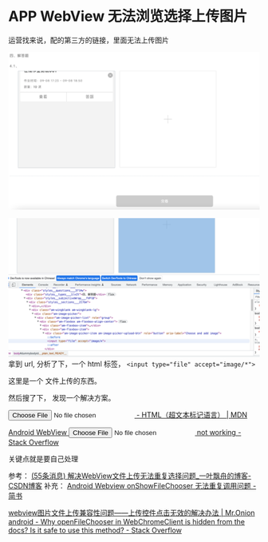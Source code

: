 
# APP WebView 无法浏览选择上传图片

运营找来说，配的第三方的链接，里面无法上传图片

![img_1.png](../img_1.png)




![img.png](../img.png)
拿到 url, 分析了下，一个 html 标签， `<input type="file" accept="image/*">`

这里是一个 文件上传的东西。 

然后搜了下， 发现一个解决方案。 

[<input type="file"> - HTML（超文本标记语言） | MDN](https://developer.mozilla.org/zh-CN/docs/Web/HTML/Element/Input/file)

[Android WebView <input type="file"> not working - Stack Overflow](https://stackoverflow.com/questions/62619834/android-webview-input-type-file-not-working)

关键点就是要自己处理  



参考： [(55条消息) 解决WebView文件上传无法重复选择问题_一叶飘舟的博客-CSDN博客](https://blog.csdn.net/jdsjlzx/article/details/115128848)
    补充： [Android Webview onShowFileChooser 无法重复调用问题 - 简书](https://www.jianshu.com/p/b360adb4000d)

[webview图片文件上传兼容性问题——上传控件点击无效的解决办法 | Mr.Onion](https://mronion0603.github.io/myblog/android/2017/07/20/android-webview-upload/)
[android - Why openFileChooser in WebChromeClient is hidden from the docs? Is it safe to use this method? - Stack Overflow](https://stackoverflow.com/questions/30078217/why-openfilechooser-in-webchromeclient-is-hidden-from-the-docs-is-it-safe-to-us)

 